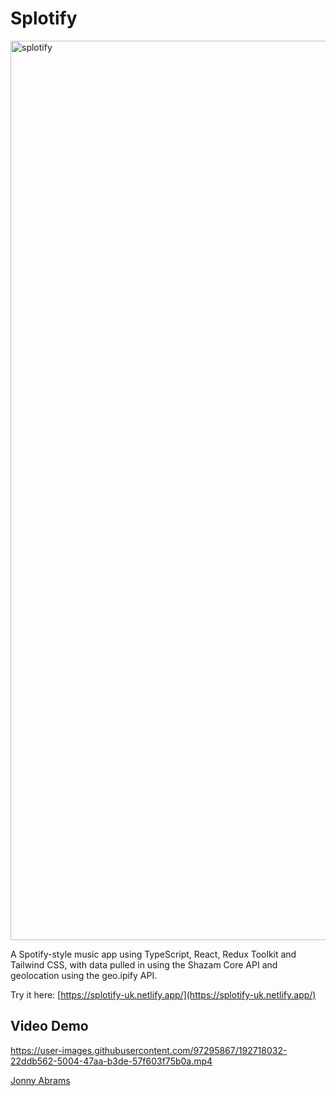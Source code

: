# Splotify

<img width="1439" alt="splotify" src="https://user-images.githubusercontent.com/97295867/192717887-86bd6dd7-aa4a-44b1-aa6f-269fa2c844ee.png">

A Spotify-style music app using TypeScript, React, Redux Toolkit and Tailwind CSS, with data pulled in using the Shazam Core API and geolocation using the geo.ipify API.

Try it here: [https://splotify-uk.netlify.app/](https://splotify-uk.netlify.app/)

## Video Demo

https://user-images.githubusercontent.com/97295867/192718032-22ddb562-5004-47aa-b3de-57f603f75b0a.mp4

[Jonny Abrams](https://github.com/jonnyabrams)
